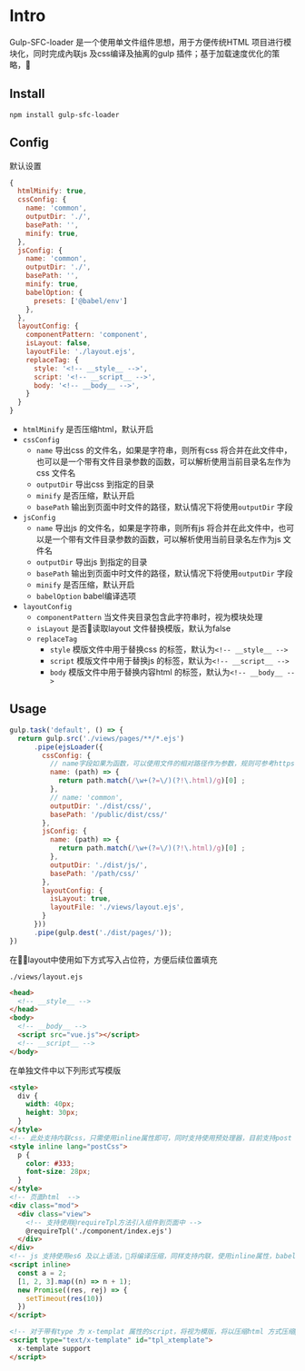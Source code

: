 # Intro
Gulp-SFC-loader 是一个使用单文件组件思想，用于方便传统HTML 项目进行模块化，同时完成內联js 及css编译及抽离的gulp 插件；基于加载速度优化的策略，

## Install
```
npm install gulp-sfc-loader
```

## Config
默认设置
```javascript
{
  htmlMinify: true,
  cssConfig: {
    name: 'common',
    outputDir: './',
    basePath: '',
    minify: true,
  },
  jsConfig: {
    name: 'common',
    outputDir: './',
    basePath: '',
    minify: true,
    babelOption: {
      presets: ['@babel/env']
    },
  },
  layoutConfig: {
    componentPattern: 'component',
    isLayout: false,
    layoutFile: './layout.ejs',
    replaceTag: {
      style: '<!-- __style__ -->',
      script: '<!-- __script__ -->',
      body: '<!-- __body__ -->',
    }
  }
}
```
- `htmlMinify` 是否压缩html，默认开启
- `cssConfig` 
  - `name` 导出css 的文件名，如果是字符串，则所有css 将合并在此文件中，也可以是一个带有文件目录参数的函数，可以解析使用当前目录名左作为css 文件名
  - `outputDir` 导出css 到指定的目录
  - `minify` 是否压缩，默认开启
  - `basePath` 输出到页面中时文件的路径，默认情况下将使用`outputDir` 字段
- `jsConfig` 
  - `name` 导出js 的文件名，如果是字符串，则所有js 将合并在此文件中，也可以是一个带有文件目录参数的函数，可以解析使用当前目录名左作为js 文件名
  - `outputDir` 导出js 到指定的目录
  - `basePath` 输出到页面中时文件的路径，默认情况下将使用`outputDir` 字段
  - `minify` 是否压缩，默认开启
  - `babelOption` babel编译选项
- `layoutConfig`
  - `componentPattern` 当文件夹目录包含此字符串时，视为模块处理
  - `isLayout` 是否读取layout 文件替换模版，默认为false
  - `replaceTag`
    - `style` 模版文件中用于替换css 的标签，默认为`<!-- __style__ -->`
    - `script` 模版文件中用于替换js 的标签，默认为`<!-- __script__ -->`
    - `body` 模版文件中用于替换内容html 的标签，默认为`<!-- __body__ -->`


## Usage
```javascript
gulp.task('default', () => {
  return gulp.src('./views/pages/**/*.ejs')
      .pipe(ejsLoader({
        cssConfig: {
          // name字段如果为函数，可以使用文件的相对路径作为参数，规则可参考https://www.npmjs.com/package/vinyl#filerelative
          name: (path) => {
            return path.match(/\w+(?=\/)(?!\.html)/g)[0] ;
          },
          // name: 'common',
          outputDir: './dist/css/',
          basePath: '/public/dist/css/'
        },
        jsConfig: {
          name: (path) => {
            return path.match(/\w+(?=\/)(?!\.html)/g)[0] ;
          },
          outputDir: './dist/js/',
          basePath: '/path/css/'
        },
        layoutConfig: {
          isLayout: true,
          layoutFile: './views/layout.ejs',
        }
      }))
      .pipe(gulp.dest('./dist/pages/'));
})
```

在layout中使用如下方式写入占位符，方便后续位置填充

`./views/layout.ejs`
```html
<head>
  <!-- __style__ -->
</head>
<body>
  <!-- __body__ -->
  <script src="vue.js"></script>
  <!-- __script__ -->
</body>
```
在单独文件中以下列形式写模版
```html
<style>
  div {
    width: 40px;
    height: 30px;
  }
</style>
<!-- 此处支持内联css，只需使用inline属性即可，同时支持使用预处理器，目前支持post css和sass /scss，postcss 需在项目目录下配置.postcssrc 文件 -->
<style inline lang="postCss">
  p {
    color: #333;
    font-size: 28px;
  }
</style>
<!-- 页面html  -->
<div class="mod">
  <div class="view">
    <!-- 支持使用@requireTpl方法引入组件到页面中 -->
    @requireTpl('./component/index.ejs')
  </div>
</div>
<!-- js 支持使用es6 及以上语法，将编译压缩，同样支持内联，使用inline属性，babel 配置项可在babelrc中配置-->
<script inline>
  const a = 2;
  [1, 2, 3].map((n) => n + 1);
  new Promise((res, rej) => {
    setTimeout(res(10))
  })
</script>

<!-- 对于带有type 为 x-templat 属性的script，将视为模版，将以压缩html 方式压缩标签中的代码。并附带在模版中  -->
<script type="text/x-template" id="tpl_xtemplate">
  x-template support
</script>
```